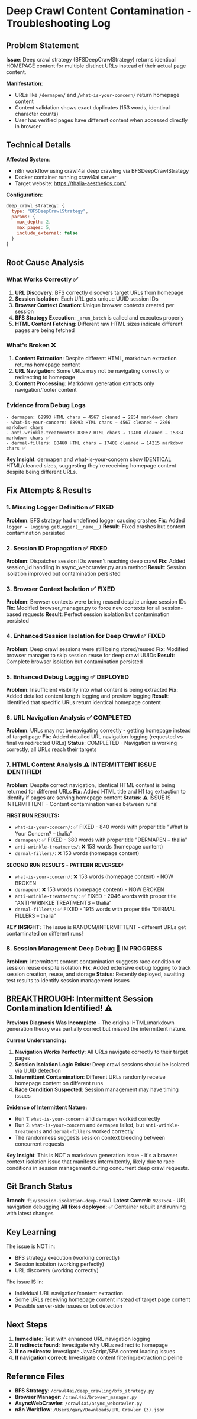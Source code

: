 # Deep Crawl Content Contamination - Troubleshooting Log

## Problem Statement

**Issue**: Deep crawl strategy (BFSDeepCrawlStrategy) returns identical HOMEPAGE content for multiple distinct URLs instead of their actual page content.

**Manifestation**: 
- URLs like `/dermapen/` and `/what-is-your-concern/` return homepage content 
- Content validation shows exact duplicates (153 words, identical character counts)
- User has verified pages have different content when accessed directly in browser

## Technical Details

**Affected System**: 
- n8n workflow using crawl4ai deep crawling via BFSDeepCrawlStrategy
- Docker container running crawl4ai server
- Target website: https://thalia-aesthetics.com/

**Configuration**:
```javascript
deep_crawl_strategy: {
  type: "BFSDeepCrawlStrategy", 
  params: {
    max_depth: 2,
    max_pages: 5,
    include_external: false
  }
}
```

## Root Cause Analysis

### What Works Correctly ✅
1. **URL Discovery**: BFS correctly discovers target URLs from homepage
2. **Session Isolation**: Each URL gets unique UUID session IDs 
3. **Browser Context Creation**: Unique browser contexts created per session
4. **BFS Strategy Execution**: `_arun_batch` is called and executes properly
5. **HTML Content Fetching**: Different raw HTML sizes indicate different pages are being fetched

### What's Broken ❌
1. **Content Extraction**: Despite different HTML, markdown extraction returns homepage content
2. **URL Navigation**: Some URLs may not be navigating correctly or redirecting to homepage
3. **Content Processing**: Markdown generation extracts only navigation/footer content

### Evidence from Debug Logs
```
- dermapen: 68993 HTML chars → 4567 cleaned → 2854 markdown chars
- what-is-your-concern: 68993 HTML chars → 4567 cleaned → 2866 markdown chars  
- anti-wrinkle-treatments: 83067 HTML chars → 19400 cleaned → 15384 markdown chars ✅
- dermal-fillers: 80460 HTML chars → 17408 cleaned → 14215 markdown chars ✅
```

**Key Insight**: dermapen and what-is-your-concern show IDENTICAL HTML/cleaned sizes, suggesting they're receiving homepage content despite being different URLs.

## Fix Attempts & Results

### 1. Missing Logger Definition ✅ FIXED
**Problem**: BFS strategy had undefined logger causing crashes
**Fix**: Added `logger = logging.getLogger(__name__)` 
**Result**: Fixed crashes but content contamination persisted

### 2. Session ID Propagation ✅ FIXED  
**Problem**: Dispatcher session IDs weren't reaching deep crawl
**Fix**: Added session_id handling in async_webcrawler.py arun method
**Result**: Session isolation improved but contamination persisted

### 3. Browser Context Isolation ✅ FIXED
**Problem**: Browser contexts were being reused despite unique session IDs
**Fix**: Modified browser_manager.py to force new contexts for all session-based requests
**Result**: Perfect session isolation but contamination persisted

### 4. Enhanced Session Isolation for Deep Crawl ✅ FIXED
**Problem**: Deep crawl sessions were still being stored/reused 
**Fix**: Modified browser manager to skip session reuse for deep crawl UUIDs
**Result**: Complete browser isolation but contamination persisted

### 5. Enhanced Debug Logging ✅ DEPLOYED
**Problem**: Insufficient visibility into what content is being extracted
**Fix**: Added detailed content length logging and preview logging
**Result**: Identified that specific URLs return identical homepage content

### 6. URL Navigation Analysis ✅ COMPLETED
**Problem**: URLs may not be navigating correctly - getting homepage instead of target page
**Fix**: Added detailed URL navigation logging (requested vs final vs redirected URLs)
**Status**: COMPLETED - Navigation is working correctly, all URLs reach their targets

### 7. HTML Content Analysis ⚠️ INTERMITTENT ISSUE IDENTIFIED!
**Problem**: Despite correct navigation, identical HTML content is being returned for different URLs
**Fix**: Added HTML title and H1 tag extraction to identify if pages are serving homepage content
**Status**: ⚠️ ISSUE IS INTERMITTENT - Content contamination varies between runs!

**FIRST RUN RESULTS:**
- `what-is-your-concern/`: ✅ FIXED - 840 words with proper title "What Is Your Concern? – thalia"
- `dermapen/`: ✅ FIXED - 380 words with proper title "DERMAPEN – thalia"  
- `anti-wrinkle-treatments/`: ❌ 153 words (homepage content)
- `dermal-fillers/`: ❌ 153 words (homepage content)

**SECOND RUN RESULTS - PATTERN REVERSED:**
- `what-is-your-concern/`: ❌ 153 words (homepage content) - NOW BROKEN
- `dermapen/`: ❌ 153 words (homepage content) - NOW BROKEN
- `anti-wrinkle-treatments/`: ✅ FIXED - 2046 words with proper title "ANTI-WRINKLE TREATMENTS – thalia"  
- `dermal-fillers/`: ✅ FIXED - 1915 words with proper title "DERMAL FILLERS – thalia"

**KEY INSIGHT**: The issue is RANDOM/INTERMITTENT - different URLs get contaminated on different runs!

### 8. Session Management Deep Debug 🚧 IN PROGRESS
**Problem**: Intermittent content contamination suggests race condition or session reuse despite isolation
**Fix**: Added extensive debug logging to track session creation, reuse, and storage
**Status**: Recently deployed, awaiting test results to identify session management issues

## BREAKTHROUGH: Intermittent Session Contamination Identified! ⚠️

**Previous Diagnosis Was Incomplete** - The original HTML/markdown generation theory was partially correct but missed the intermittent nature.

**Current Understanding:**
1. **Navigation Works Perfectly**: All URLs navigate correctly to their target pages
2. **Session Isolation Logic Exists**: Deep crawl sessions should be isolated via UUID detection
3. **Intermittent Contamination**: Different URLs randomly receive homepage content on different runs
4. **Race Condition Suspected**: Session management may have timing issues

**Evidence of Intermittent Nature:**
- Run 1: `what-is-your-concern` and `dermapen` worked correctly 
- Run 2: `what-is-your-concern` and `dermapen` failed, but `anti-wrinkle-treatments` and `dermal-fillers` worked correctly
- The randomness suggests session context bleeding between concurrent requests

**Key Insight**: This is NOT a markdown generation issue - it's a browser context isolation issue that manifests intermittently, likely due to race conditions in session management during concurrent deep crawl requests.

## Git Branch Status

**Branch**: `fix/session-isolation-deep-crawl`
**Latest Commit**: `92875c4` - URL navigation debugging
**All fixes deployed**: ✅ Container rebuilt and running with latest changes

## Key Learning

The issue is NOT in:
- BFS strategy execution (working correctly)
- Session isolation (working perfectly) 
- URL discovery (working correctly)

The issue IS in:
- Individual URL navigation/content extraction
- Some URLs receiving homepage content instead of target page content
- Possible server-side issues or bot detection

## Next Steps

1. **Immediate**: Test with enhanced URL navigation logging
2. **If redirects found**: Investigate why URLs redirect to homepage
3. **If no redirects**: Investigate JavaScript/SPA content loading issues
4. **If navigation correct**: Investigate content filtering/extraction pipeline

## Reference Files

- **BFS Strategy**: `/crawl4ai/deep_crawling/bfs_strategy.py`
- **Browser Manager**: `/crawl4ai/browser_manager.py` 
- **AsyncWebCrawler**: `/crawl4ai/async_webcrawler.py`
- **n8n Workflow**: `/Users/gary/Downloads/URL Crawler (3).json`
